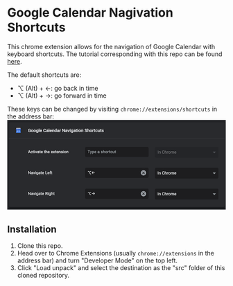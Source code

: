 # Google Calendar Nagivation Shortcuts
This chrome extension allows for the navigation of Google Calendar with keyboard shortcuts. The tutorial corresponding with this repo can be found [here](https://codeburst.io/hack-keyboard-shortcuts-into-sites-with-a-custom-chrome-extension-35e884526980?source=friends_link&sk=53d9c12626dd9e59e4e886ddeed19e84).

The default shortcuts are:
- ⌥ (Alt) + ←: go back in time
- ⌥ (Alt) + →: go forward in time

These keys can be changed by visiting `chrome://extensions/shortcuts` in the address bar:
![](./src/assets/extension_shortcut.png)

## Installation
1. Clone this repo.
2. Head over to Chrome Extensions (usually `chrome://extensions` in the address bar) and turn "Developer Mode" on the top left.
3. Click "Load unpack" and select the destination as the "src" folder of this cloned repository.
